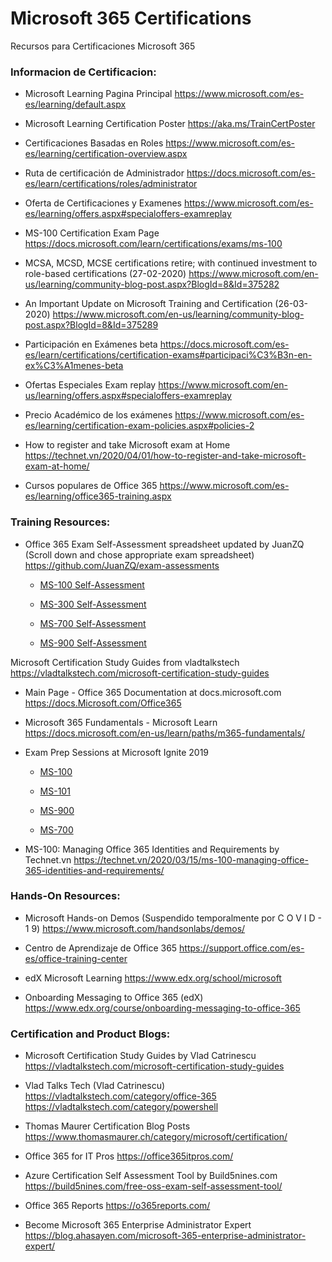 # Microsoft 365 Certifications
Recursos para Certificaciones Microsoft 365

### Informacion de Certificacion:

- Microsoft Learning Pagina Principal
https://www.microsoft.com/es-es/learning/default.aspx

- Microsoft Learning Certification Poster
https://aka.ms/TrainCertPoster 

- Certificaciones Basadas en Roles
https://www.microsoft.com/es-es/learning/certification-overview.aspx

- Ruta de certificación de Administrador
https://docs.microsoft.com/es-es/learn/certifications/roles/administrator

- Oferta de Certificaciones y Examenes
https://www.microsoft.com/es-es/learning/offers.aspx#specialoffers-examreplay

- MS-100 Certification Exam Page
https://docs.microsoft.com/learn/certifications/exams/ms-100

- MCSA, MCSD, MCSE certifications retire; with continued investment to role-based certifications (27-02-2020)
https://www.microsoft.com/en-us/learning/community-blog-post.aspx?BlogId=8&Id=375282

- An Important Update on Microsoft Training and Certification (26-03-2020)
https://www.microsoft.com/en-us/learning/community-blog-post.aspx?BlogId=8&Id=375289

- Participación en Exámenes beta 
https://docs.microsoft.com/es-es/learn/certifications/certification-exams#participaci%C3%B3n-en-ex%C3%A1menes-beta

- Ofertas Especiales  Exam replay
https://www.microsoft.com/en-us/learning/offers.aspx#specialoffers-examreplay

- Precio Académico de los exámenes
https://www.microsoft.com/es-es/learning/certification-exam-policies.aspx#policies-2

- How to register and take Microsoft exam at Home
https://technet.vn/2020/04/01/how-to-register-and-take-microsoft-exam-at-home/

- Cursos populares de Office 365
https://www.microsoft.com/es-es/learning/office365-training.aspx

### Training Resources:

- Office 365 Exam Self-Assessment spreadsheet updated by JuanZQ (Scroll down and chose appropriate exam spreadsheet)
https://github.com/JuanZQ/exam-assessments
  - [MS-100 Self-Assessment](https://github.com/JuanZQ/exam-assessments/blob/master/assessments/Exam-Msft-MS-100-Self-Assessment-JuanZapata.xlsx)
  
  - [MS-300 Self-Assessment](https://github.com/JuanZQ/exam-assessments/blob/master/assessments/Exam-Msft-MS-300-Self-Assessment-JuanZapata.xlsx)
  
  - [MS-700 Self-Assessment](https://github.com/JuanZQ/exam-assessments/blob/master/assessments/Exam-Msft-MS-700-Self-Assessment-JuanZapata.xlsx)
  
  - [MS-900 Self-Assessment](https://github.com/JuanZQ/exam-assessments/blob/master/assessments/Exam-Msft-MS-900-Self-Assessment-JuanZapata.xlsx)

Microsoft Certification Study Guides from vladtalkstech
https://vladtalkstech.com/microsoft-certification-study-guides

- Main Page - Office 365 Documentation at docs.microsoft.com
https://docs.Microsoft.com/Office365 

- Microsoft 365 Fundamentals - Microsoft Learn
https://docs.microsoft.com/en-us/learn/paths/m365-fundamentals/

- Exam Prep Sessions at Microsoft Ignite 2019
  - [MS-100](https://myignite.techcommunity.microsoft.com/sessions/80454)
  
  - [MS-101](https://myignite.techcommunity.microsoft.com/sessions/82937)
  
  - [MS-900](https://myignite.techcommunity.microsoft.com/sessions/79853)
  
  - [MS-700](https://myignite.techcommunity.microsoft.com/sessions/85219)
      
- MS-100: Managing Office 365 Identities and Requirements by Technet.vn
https://technet.vn/2020/03/15/ms-100-managing-office-365-identities-and-requirements/

### Hands-On Resources:
- Microsoft Hands-on Demos (Suspendido temporalmente por C O V I D - 1 9)
https://www.microsoft.com/handsonlabs/demos/ 

- Centro de Aprendizaje de Office 365
https://support.office.com/es-es/office-training-center

- edX Microsoft Learning 
https://www.edx.org/school/microsoft

- Onboarding Messaging to Office 365 (edX)
https://www.edx.org/course/onboarding-messaging-to-office-365

### Certification and Product Blogs:

- Microsoft Certification Study Guides by Vlad Catrinescu
https://vladtalkstech.com/microsoft-certification-study-guides
- Vlad Talks Tech (Vlad Catrinescu)
https://vladtalkstech.com/category/office-365
https://vladtalkstech.com/category/powershell

- Thomas Maurer Certification Blog Posts
https://www.thomasmaurer.ch/category/microsoft/certification/

- Office 365 for IT Pros
https://office365itpros.com/

- Azure Certification Self Assessment Tool by Build5nines.com
https://build5nines.com/free-oss-exam-self-assessment-tool/

- Office 365 Reports
https://o365reports.com/

- Become Microsoft 365 Enterprise Administrator Expert
https://blog.ahasayen.com/microsoft-365-enterprise-administrator-expert/
